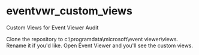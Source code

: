 # eventvwr_custom_views
Custom Views for Event Viewer Audit

Clone the repository to c:\programdata\microsoft\event viewer\views\.  Rename it if you'd like.  Open Event Viewer and you'll see the custom views.
